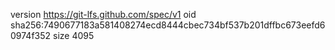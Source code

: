 version https://git-lfs.github.com/spec/v1
oid sha256:7490677183a581408274ecd8444cbec734bf537b201dffbc673eefd60974f352
size 4095
